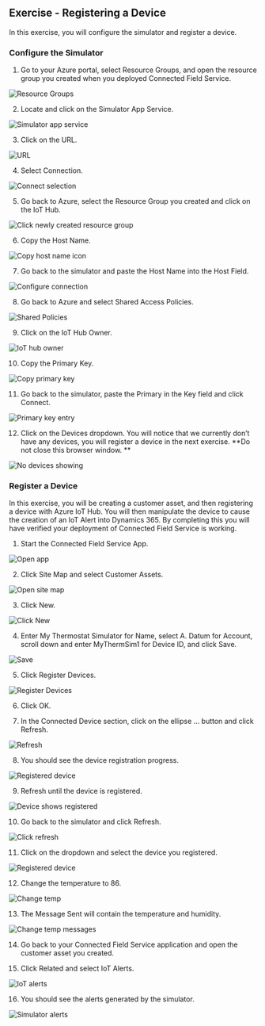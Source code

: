 ## Exercise - Registering a Device

In this exercise, you will configure the simulator and register a device.

### Configure the Simulator


1. Go to your Azure portal, select Resource Groups, and open the resource group you created when you deployed Connected Field Service.

![Resource Groups](../media/1-gs-unit5.png)

2. Locate and click on the Simulator App Service.

![Simulator app service](../media/2-gs-unit5.png)

3. Click on the URL.

![URL](../media/3a-gs-unit5.png)

4. Select Connection.

![Connect selection](../media/3-gs-unit5.png)

5. Go back to Azure, select the Resource Group you created and click on the IoT Hub.

![Click newly created resource group](../media/4-gs-unit5.png)

6. Copy the Host Name.

![Copy host name icon](../media/5-gs-unit5.png)

7. Go back to the simulator and paste the Host Name into the Host Field.

![Configure connection](../media/7-gs-unit5.png)

8. Go back to Azure and select Shared Access Policies.

![Shared Policies](../media/7-gs-unit5.png)

9. Click on the IoT Hub Owner.

![IoT hub owner](../media/7-gs-unit5.png)

10. Copy the Primary Key.

![Copy primary key](../media/9-gs-unit5.png)

11. Go back to the simulator, paste the Primary in the Key field and click Connect.

![Primary key entry](../media/10-gs-unit5.png)

12. Click on the Devices dropdown. You will notice that we currently don’t have any devices, you will register a device in the next exercise.  **Do not close this browser window. **

![No devices showing](../media/11-gs-unit5.png)

### Register a Device

In this exercise, you will be creating a customer asset, and then registering a device with Azure IoT Hub.  You will then manipulate the device to cause the creation of an IoT Alert into Dynamics 365.  By completing this you will have verified your deployment of Connected Field Service is working.

1. Start the Connected Field Service App.

![Open app](../media/12-gs-unit5.png)

2. Click Site Map and select Customer Assets.

![Open site map](../media/13-gs-unit5.png)

3. Click New.

![Click New](../media/14-gs-unit5.png)

4. Enter My Thermostat Simulator for Name, select A. Datum for Account, scroll down and enter MyThermSim1 for Device ID, and click Save.

![Save](../media/15-gs-unit5.png)

5. Click Register Devices.

![Register Devices](../media/16-gs-unit5.png)

6. Click OK.

7. In the Connected Device section, click on the ellipse ... button and click Refresh.

![Refresh](../media/17-gs-unit5.png)

8. You should see the device registration progress.

![Registered device](../media/19-gs-unit5.png)

9. Refresh until the device is registered.

![Device shows registered](../media/20-gs-unit5.png)

10. Go back to the simulator and click Refresh.

![Click refresh](../media/21-gs-unit5.png)

11. Click on the dropdown and select the device you registered.

![Registered device](../media/22-gs-unit5.png)

12. Change the temperature to 86.

![Change temp](../media/23-gs-unit5.png)

13. The Message Sent will contain the temperature and humidity.

![Change temp messages](../media/24-gs-unit5.png)

14. Go back to your Connected Field Service application and open the customer asset you created.

15. Click Related and select IoT Alerts.

![IoT alerts](../media/25-gs-unit5.png)

16. You should see the alerts generated by the simulator.

![Simulator alerts](../media/26-gs-unit5.png)
